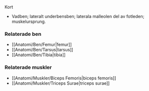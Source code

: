 Kort
- Vadben; lateralt underbensben; laterala malleolen del av fotleden; muskelursprung.

### Relaterade ben
- [[Anatomi/Ben/Femur|femur]]
- [[Anatomi/Ben/Tarsus|tarsus]]
- [[Anatomi/Ben/Tibia|tibia]]

### Relaterade muskler
- [[Anatomi/Muskler/Biceps Femoris|biceps femoris]]
- [[Anatomi/Muskler/Triceps Surae|triceps surae]]

